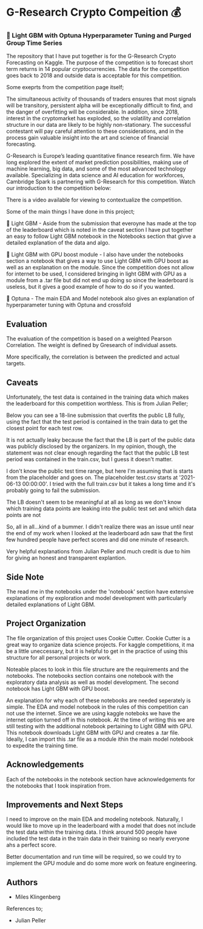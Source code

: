 
# G-Research Crypto Compeition :moneybag:

### :vertical_traffic_light: Light GBM with Optuna Hyperparameter Tuning and Purged Group Time Series 

The repository that I have put together is for the G-Research Crypto Forecasting on Kaggle. The purpose of the competition is to forecast short term returns in 14 popular cryptocurrencies. The data for the competition goes back to 2018 and outside data is acceptable for this competition.

Some exeprts from the competition page itself;

The simultaneous activity of thousands of traders ensures that most signals will be transitory, persistent alpha will be exceptionally difficult to find, and the danger of overfitting will be considerable. In addition, since 2018, interest in the cryptomarket has exploded, so the volatility and correlation structure in our data are likely to be highly non-stationary. The successful contestant will pay careful attention to these considerations, and in the process gain valuable insight into the art and science of financial forecasting.

G-Research is Europe’s leading quantitative finance research firm. We have long explored the extent of market prediction possibilities, making use of machine learning, big data, and some of the most advanced technology available. Specializing in data science and AI education for workforces, Cambridge Spark is partnering with G-Research for this competition. Watch our introduction to the competition below:

There is a video available for viewing to contextualize the competition.

Some of the main things I have done in this project; 

:rocket: Light GBM - Aside from the submission that everoyne has made at the top of the leaderboard which is noted in the caveat section I have put together an easy to follow Light GBM notebook in the Notebooks section that givve a detailed explanation of the data and algo. 

:electric_plug: Light GBM with GPU boost module - I also have under the notebooks section a notebook that gives a way to use Light GBM with GPU boost as well as an explanation on the module. Since the competition does not allow for internet to be used, I considered bringing in light GBM with GPU as a module from a .tar file but did not end up doing so since the leaderboard is useless, but it gives a good example of how to do so if you wanted. 

:hammer: Optuna - The main EDA and Model notebook also gives an explanation of hyperparameter tuning with Optuna and crossfold 
      

    

## Evaluation

The evaluation of the competition is based on a weighted Pearson Correlation. The weight is defined by Gresearch of individual assets.

More specifically, the correlation is between the predicted and actual targets. 


## Caveats

Unfortunately, the test data is contained in the training data which makes the leaderboard for this competition worthless. This is from Julian Peller;

Below you can see a 18-line submission that overfits the public LB fully, using the fact that the test period is contained in the train data to get the closest point for each test row.

It is not actually leaky because the fact that the LB is part of the public data was publicly disclosed by the organizers. In my opinion, though, the statement was not clear enough regarding the fact that the public LB test period was contained in the train.csv, but I guess it doesn't matter.

I don't know the public test time range, but here I'm assuming that is starts from the placeholder and goes on. The placeholder test.csv starts at '2021-06-13 00:00:00'. I tried with the full train.csv but it takes a long time and it's probably going to fail the submission.

The LB doesn't seem to be meaningful at all as long as we don't know which training data points are leaking into the public test set and which data points are not

So, all in all...kind of a bummer. I didn't realize there was an issue until near the end of my work when I looked at the leaderboard adn saw that the first few hundred people have perfect scores and did one minute of research. 

Very helpful explanations from Julian Peller and much credit is due to him for giving an honest and transparent explantion. 


## Side Note

The read me in the notebooks under the 'notebook' section have extensive explanations of my exploration and model development with particularly detailed explanations of Light GBM.
## Project Organization

The file organization of this project uses Cookie Cutter. Cookie Cutter is a great way to organize data science projects. For kaggle competitions, it ma be a little uneccessary, but it is helpful to get in the practice of using this structure for all personal projects or work.

Noteable places to look in this file structure are the requirements and the notebooks. The notebooks section contains one notebook with the exploratory data analysis as well as model development. The second notebook has Light GBM with GPU boost.

An explanation for why each of these notebooks are needed seperately is simple. The EDA and model notebook in the rules of this competition can not use the internet. Since we are using kaggle noteboks we have the internet option turned off in this notebook. At the time of writing this we are still testing with the additional notebook pertaining to Light GBM with GPU. This notebook downloads Light GBM with GPU and creates a .tar file. Ideally, I can import this .tar file as a module ithin the main model notebook to expedite the training time.


## Acknowledgements

Each of the notebooks in the notebook section have acknowledgements for the notebooks that I took inspiration from. 


## Improvements and Next Steps

I need to improve on the main EDA and modeling notebook. Naturally, I would like to move up in the leaderboard with a model that does not include the test data within the training data. I think around 500 people have included the test data in the train data in their training so nearly everyone ahs a perfect score. 

Better documentation and run time will be required, so we could try to implement the GPU module and do some more work on feature engineering. 
## Authors

- Miles Klingenberg

References to; 

- Julian Peller 